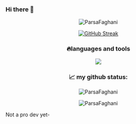 ### Hi there 👋

<p align="center"><img src="https://github-profile-trophy.vercel.app/?username=ParsaFaghani" alt="ParsaFaghani" /> </p>

<p align="center">
  <a href="https://github.com/ParsaFaghani">
    <img src="https://streak-stats.demolab.com/?user=ParsaFaghani&theme=radical" alt="GitHub Streak" />
  </a>
</p>

<h3 align="center">🔥languages and tools</h3>
<p align="center">
  <a href="https://skillicons.dev">
    <img src="https://skillicons.dev/icons?i=python,cpp,django,godot,rust,postgresql,sqlite&perline=3" />
  </a>
</p>

<h3 align="center">📈 my github status:</h3>
<p align="center"><img src="https://github-readme-stats.vercel.app/api/top-langs?username=ParsaFaghani&show_icons=true&locale=en&layout=compact&theme=highcontrast" alt="ParsaFaghani"/></p>

<p align="center"> <img src="https://github-readme-stats.vercel.app/api?username=ParsaFaghani&show_icons=true&theme=highcontrast" alt="ParsaFaghani" /> </p>

Not a pro dev yet-
